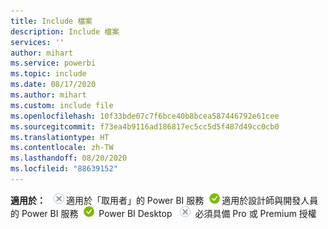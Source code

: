```yaml
---
title: Include 檔案
description: Include 檔案
services: ''
author: mihart
ms.service: powerbi
ms.topic: include
ms.date: 08/17/2020
ms.author: mihart
ms.custom: include file
ms.openlocfilehash: 10f33bde07c7f6bce40b8bcea587446792e61cee
ms.sourcegitcommit: f73ea4b9116ad186817ec5cc5d5f487d49cc0cb0
ms.translationtype: HT
ms.contentlocale: zh-TW
ms.lasthandoff: 08/20/2020
ms.locfileid: "88639152"
---
```

<Token>**適用於：** ![否](media/no.png)適用於「取用者」的 Power BI 服務![是](media/yes.png)適用於設計師與開發人員的 Power BI 服務![是](media/yes.png) Power BI Desktop ![否](media/no.png) 必須具備 Pro 或 Premium 授權</Token>